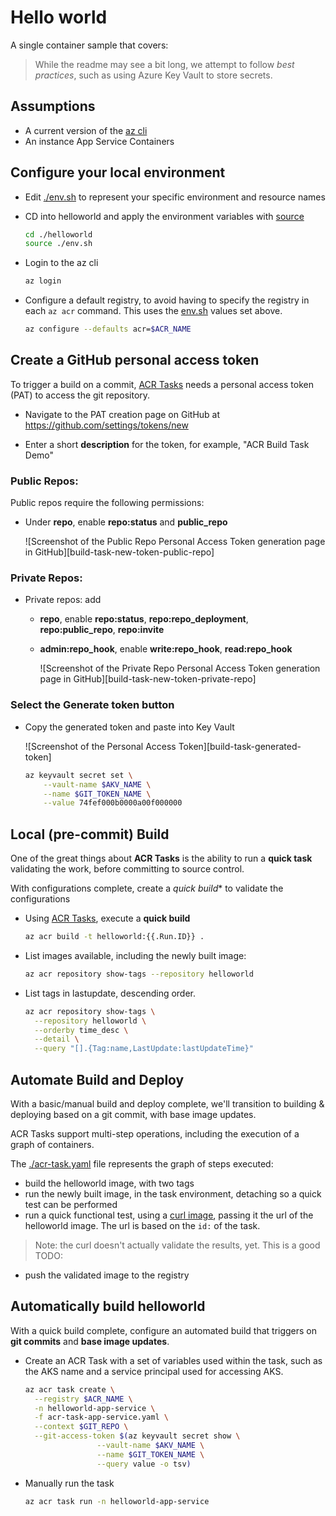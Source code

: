 # Hello world

A single container sample that covers:

> While the readme may see a bit long, we attempt to follow _best practices_, such as using Azure Key Vault to store secrets.

## Assumptions

- A current version of the [az cli](https://docs.microsoft.com/cli/azure/install-azure-cli?view=azure-cli-latest)
- An instance App Service Containers

## Configure your local environment

- Edit [./env.sh](./env.sh) to represent your specific environment and resource names
- CD into helloworld and apply the environment variables with [source](https://bash.cyberciti.biz/guide/Source_command)

  ```sh
  cd ./helloworld
  source ./env.sh
  ```

- Login to the az cli

  ```sh
  az login
  ```

- Configure a default registry, to avoid having to specify the registry in each `az acr` command. This uses the [env.sh](./env.sh) values set above.

  ```sh
  az configure --defaults acr=$ACR_NAME
  ```

## Create a GitHub personal access token

To trigger a build on a commit, [ACR Tasks](https://aka.ms/acr/tasks) needs a personal access token (PAT) to access the git repository.

- Navigate to the PAT creation page on GitHub at https://github.com/settings/tokens/new

- Enter a short **description** for the token, for example, "ACR Build Task Demo"

### Public Repos:

Public repos require the following permissions:

- Under **repo**, enable **repo:status** and **public_repo**

    ![Screenshot of the Public Repo Personal Access Token generation page in GitHub][build-task-new-token-public-repo]

### Private Repos:

- Private repos: add 
  - **repo**, enable **repo:status**, **repo:repo_deployment**, **repo:public_repo**, **repo:invite**
  - **admin:repo_hook**, enable **write:repo_hook**, **read:repo_hook**

    ![Screenshot of the Private Repo Personal Access Token generation page in GitHub][build-task-new-token-private-repo]

### Select the **Generate token** button

- Copy the generated token and paste into Key Vault

    ![Screenshot of the Personal Access Token][build-task-generated-token]

    ```sh
    az keyvault secret set \
        --vault-name $AKV_NAME \
        --name $GIT_TOKEN_NAME \
        --value 74fef000b0000a00f000000
    ```

## Local (pre-commit) Build

One of the great things about **ACR Tasks** is the ability to run a **quick task** validating the work, before committing to source control.

With configurations complete, create a *quick build** to validate the configurations

- Using [ACR Tasks](https://aka.ms/acr/tasks), execute a **quick build**

  ```sh
  az acr build -t helloworld:{{.Run.ID}} .
  ```

- List images available, including the newly built image:

  ```sh
  az acr repository show-tags --repository helloworld
  ```

- List tags in lastupdate, descending order.

  ```sh
  az acr repository show-tags \
    --repository helloworld \
    --orderby time_desc \
    --detail \
    --query "[].{Tag:name,LastUpdate:lastUpdateTime}"
  ```

## Automate Build and Deploy

With a basic/manual build and deploy complete, we'll transition to building & deploying based on a git commit, with base image updates.

ACR Tasks support multi-step operations, including the execution of a graph of containers.

The [./acr-task.yaml](./acr-task.yaml) file represents the graph of steps executed:

- build the helloworld image, with two tags
- run the newly built image, in the task environment, detaching so a quick test can be performed
- run a quick functional test, using a [curl image](), passing it the url of the helloworld image. The url is based on the `id:` of the task.

> Note: the curl doesn't actually validate the results, yet. This is a good TODO:

- push the validated image to the registry

## Automatically build helloworld

With a quick build complete, configure an automated build that triggers on **git commits** and **base image updates**.

- Create an ACR Task with a set of variables used within the task, such as the AKS name and a service principal used for accessing AKS.

  ```sh
  az acr task create \
    --registry $ACR_NAME \
    -n helloworld-app-service \
    -f acr-task-app-service.yaml \
    --context $GIT_REPO \
    --git-access-token $(az keyvault secret show \
                  --vault-name $AKV_NAME \
                  --name $GIT_TOKEN_NAME \
                  --query value -o tsv)
  ```

- Manually run the task

    ```sh
    az acr task run -n helloworld-app-service
    ```
